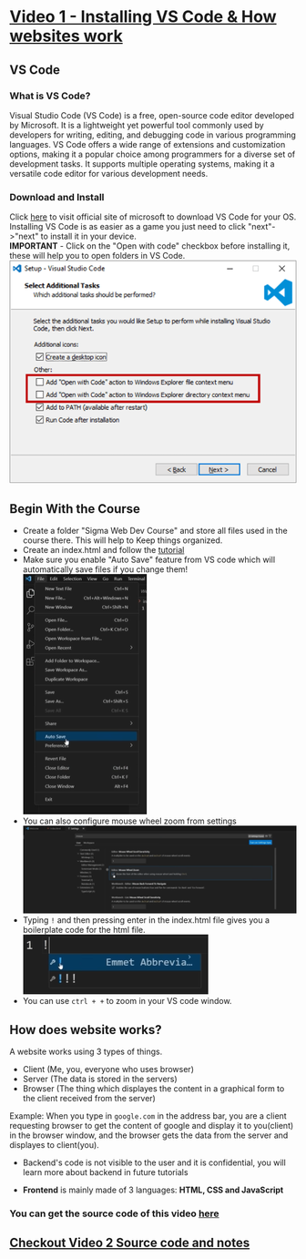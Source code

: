 # [Video 1 - Installing VS Code & How websites work](https://www.youtube.com/watch?v=tVzUXW6siu0&list=PLu0W_9lII9agq5TrH9XLIKQvv0iaF2X3w&index=1)

## VS Code

### What is VS Code?
Visual Studio Code (VS Code) is a free, open-source code editor developed by Microsoft. It is a lightweight yet powerful tool commonly used by developers for writing, editing, and debugging code in various programming languages. VS Code offers a wide range of extensions and customization options, making it a popular choice among programmers for a diverse set of development tasks. It supports multiple operating systems, making it a versatile code editor for various development needs.

### Download and Install
Click [here](https://code.visualstudio.com/download) to visit official site of microsoft to download VS Code for your OS.<br>
Installing VS Code is as easier as a game you just need to click "next"->"next" to install it in your device.<br>
**IMPORTANT** - Click on the "Open with code" checkbox before installing it, these will help you to open folders in VS Code.
![Install IMG](image.png)

## Begin With the Course
- Create a folder "Sigma Web Dev Course" and store all files used in the course there. This will help to Keep things organized.
- Create an index.html and follow the [tutorial](https://www.youtube.com/watch?v=tVzUXW6siu0&list=PLu0W_9lII9agq5TrH9XLIKQvv0iaF2X3w&index=1)
- Make sure you enable "Auto Save" feature from VS code which will automatically save files if you change them!
![Alt text](image-3.png)
- You can also configure mouse wheel zoom from settings
![Alt text](image-4.png)
- Typing ```!``` and then pressing enter in the index.html file gives you a boilerplate code for the html file.
![Alt text](image-5.png)
- You can use ```ctrl + +``` to zoom in your VS code window.

## How does website works?
A website works using 3 types of things.
- Client (Me, you, everyone who uses browser)
- Server (The data is stored in the servers)
- Browser (The thing which displayes the content in a graphical form to the client received from the server)

Example: When you type in ```google.com``` in the address bar, you are a client requesting browser to get the content of google and display it to you(client) in the browser window, and the browser gets the data from the server and displayes to client(you).

- Backend's code is not visible to the user and it is confidential, you will learn more about backend in future tutorials

- **Frontend** is mainly made of 3 languages: **HTML, CSS and JavaScript**

### You can get the source code of this video [here](https://github.com/CodeWithHarry/Sigma-Web-Dev-Course/tree/main/Video%2001)

## [Checkout Video 2 Source code and notes](https://github.com/CodeWithHarry/Sigma-Web-Dev-Course/tree/main/Video%202)